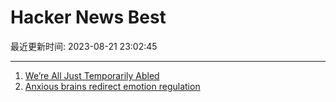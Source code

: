 # Hacker News Best

最近更新时间: 2023-08-21 23:02:45

--- 
1. [We’re All Just Temporarily Abled](https://blog.jim-nielsen.com/2023/temporarily-abled/) 
2. [Anxious brains redirect emotion regulation](https://www.nature.com/articles/s41467-023-40666-3) 
